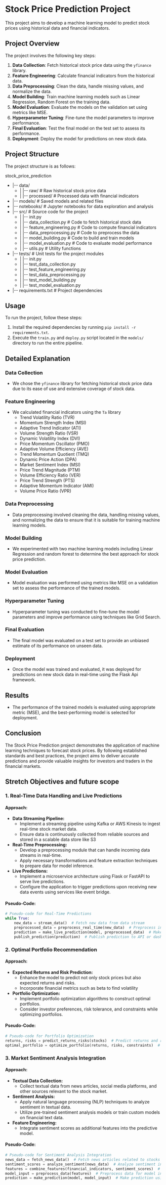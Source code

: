 # Stock Price Prediction Project

This project aims to develop a machine learning model to predict stock prices using historical data and financial indicators.

## Project Overview

The project involves the following key steps:

1. **Data Collection**: Fetch historical stock price data using the `yfinance` library.
2. **Feature Engineering**: Calculate financial indicators from the historical data.
3. **Data Preprocessing**: Clean the data, handle missing values, and normalize the data.
4. **Model Building**: Train machine learning models such as Linear Regression, Random Forest on the training data.
5. **Model Evaluation**: Evaluate the models on the validation set using metrics like MSE.
6. **Hyperparameter Tuning**: Fine-tune the model parameters to improve performance.
7. **Final Evaluation**: Test the final model on the test set to assess its performance.
8. **Deployment**: Deploy the model for predictions on new stock data.

## Project Structure

The project structure is as follows:

stock_price_prediction

- |-- data/ 
  - | |-- raw/ # Raw historical stock price data
  - | |-- processed/ # Processed data with financial indicators
- |-- models/ # Saved models and related files
- |-- notebooks/ # Jupyter notebooks for data exploration and analysis
- |-- src/ # Source code for the project
  - | |-- init.py
  - | |-- data_collection.py # Code to fetch historical stock data
   - | |-- feature_engineering.py # Code to compute financial indicators
    - | |-- data_preprocessing.py # Code to preprocess the data
    - | |-- model_building.py # Code to build and train models
    - | |-- model_evaluation.py # Code to evaluate model performance
    - | |-- utils.py # Utility functions
- |-- tests/ # Unit tests for the project modules
    - | |-- init.py
   -  | |-- test_data_collection.py
   -  | |-- test_feature_engineering.py
   -  | |-- test_data_preprocessing.py
    - | |-- test_model_building.py
    - | |-- test_model_evaluation.py
- |-- requirements.txt # Project dependencies

## Usage

To run the project, follow these steps:

1. Install the required dependencies by running `pip install -r requirements.txt`.
2. Execute the `train.py` and `deploy.py` script located in the `models/` directory to run the entire pipeline.

## Detailed Explanation

### Data Collection
- We chose the `yfinance` library for fetching historical stock price data due to its ease of use and extensive coverage of stock data.

### Feature Engineering
- We calculated financial indicators using the `Ta` library
  - Trend Volatility Ratio (TVR)
  - Momentum Strength Index (MSI)
  - Adaptive Trend Indicator (ATI)
  - Volume Strength Ratio (VSR)
  - Dynamic Volatility Index (DVI)
  - Price Momentum Oscillator (PMO)
  - Adaptive Volume Efficiency (AVE)
  - Trend Momentum Quotient (TMQ)
  - Dynamic Price Action (DPA)
  - Market Sentiment Index (MSI)
  - Price Trend Magnitude (PTM)
  - Volume Efficiency Ratio (VER)
  - Price Trend Strength (PTS)
  - Adaptive Momentum Indicator (AMI)
  - Volume Price Ratio (VPR)
### Data Preprocessing
- Data preprocessing involved cleaning the data, handling missing values, and normalizing the data to ensure that it is suitable for training machine learning models.

### Model Building
- We experimented with two  machine learning models including Linear Regression and random forest to determine the best approach for stock price prediction.

### Model Evaluation
- Model evaluation was performed using metrics like MSE on a validation set to assess the performance of the trained models.

### Hyperparameter Tuning
- Hyperparameter tuning was conducted to fine-tune the model parameters and improve performance using techniques like Grid Search.

### Final Evaluation
- The final model was evaluated on a test set to provide an unbiased estimate of its performance on unseen data.

### Deployment
- Once the model was trained and evaluated, it was deployed for predictions on new stock data in real-time using the Flask Api framework.

## Results
- The performance of the trained models is evaluated using appropriate metric (MSE), and the best-performing model is selected for deployment.

## Conclusion
The Stock Price Prediction project demonstrates the application of machine learning techniques to forecast stock prices. 
By following established standards and best practices, the project aims to deliver accurate predictions and provide valuable insights for investors and traders in the financial markets.


## Stretch Objectives and future scope
### 1. Real-Time Data Handling and Live Predictions
#### Approach:
- **Data Streaming Pipeline:**
  - Implement a streaming pipeline using Kafka or AWS Kinesis to ingest real-time stock market data.
  - Ensure data is continuously collected from reliable sources and stored in a scalable data store like S3
- **Real-Time Preprocessing:**
  - Develop a preprocessing module that can handle incoming data streams in real-time.
  - Apply necessary transformations and feature extraction techniques to prepare data for model inference.
- **Live Predictions:**
  - Implement a microservice architecture using Flask or FastAPI to serve live predictions.
  - Configure the application to trigger predictions upon receiving new data events using services like event bridge.

#### Pseudo-Code:
```python
# Pseudo-code for Real-Time Predictions
while True:
    new_data = stream_data()  # Fetch new data from data stream
    preprocessed_data = preprocess_real_time(new_data)  # Preprocess incoming data
    prediction = make_live_prediction(model, preprocessed_data)  # Make prediction
    publish_prediction(prediction)  # Publish prediction to API or dashboard
```

### 2. Optimal Portfolio Recommendation

#### Approach:
- **Expected Returns and Risk Prediction:**
  - Enhance the model to predict not only stock prices but also expected returns and risks.
  - Incorporate financial metrics such as beta to find volatility
- **Portfolio Optimization:**
  - Implement portfolio optimization algorithms to construct optimal portfolios.
  - Consider investor preferences, risk tolerance, and constraints while optimizing portfolios.

#### Pseudo-Code:
```python
# Pseudo-code for Portfolio Optimization
returns, risks = predict_returns_risks(stocks)  # Predict returns and risks for each stock
optimal_portfolio = optimize_portfolio(returns, risks, constraints)  # Optimize portfolio allocation
```

### 3. Market Sentiment Analysis Integration

#### Approach:
- **Textual Data Collection:**
  - Collect textual data from news articles, social media platforms, and other sources relevant to the stock market.
- **Sentiment Analysis:**
  - Apply natural language processing (NLP) techniques to analyze sentiment in textual data.
  - Utilize pre-trained sentiment analysis models or train custom models on financial text data.
- **Feature Engineering:**
  - Integrate sentiment scores as additional features into the predictive model.

#### Pseudo-Code:
```python
# Pseudo-code for Sentiment Analysis Integration
news_data = fetch_news_data()  # Fetch news articles related to stocks
sentiment_scores = analyze_sentiment(news_data)  # Analyze sentiment in news articles
features = combine_features(financial_indicators, sentiment_scores)  # Combine with financial features
model_input = preprocess_data(features)  # Preprocess data for model input
prediction = make_prediction(model, model_input)  # Make prediction using enhanced model 
```